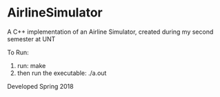 # AirlineSimulator
A C++ implementation of an Airline Simulator, created during my second semester at UNT

To Run:
  1. run: make
  2. then run the executable: ./a.out

Developed Spring 2018
